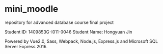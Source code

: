 # mini_moodle
repository for advanced database course final project

Student ID: 1409853G-I011-0046
Student Name: Hongyuan Jin

Powered by Vue2.0, Sass, Webpack, Node.js, Express.js and Microsoft SQL Server Express 2016.

